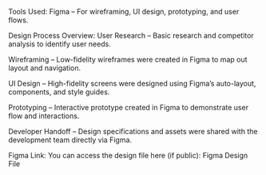 Tools Used:
Figma – For wireframing, UI design, prototyping, and user flows.

Design Process Overview:
User Research – Basic research and competitor analysis to identify user needs.

Wireframing – Low-fidelity wireframes were created in Figma to map out layout and navigation.

UI Design – High-fidelity screens were designed using Figma’s auto-layout, components, and style guides.

Prototyping – Interactive prototype created in Figma to demonstrate user flow and interactions.

Developer Handoff – Design specifications and assets were shared with the development team directly via Figma.

Figma Link:
You can access the design file here (if public): Figma Design File

